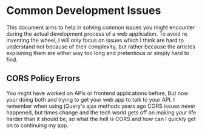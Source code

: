 # Common Development Issues

This document aims to help in solving common issues you might encounter during the actual development process of a web application. To avoid re inventing the wheel, I will only focus on issues which I think are hard to understand not because of their complexity, but rather because the articles explaining them are either way too long and pretentious or simply hard to find.



## CORS Policy Errors

You might have worked on APIs or frontend applications before, But now your doing both and trying to get your web app to talk to your API. I remember when using jQuery's ajax methods years ago CORS issues never happened, but times change and the tech world gets off on making your life harder than it should be, so what the hell is CORS and how can I quickly get on to continuing my app.

